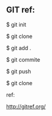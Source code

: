 GIT ref: 
--------

$ git init

$ git clone <url>


$ git add . 

$ git commite 

$ git push 

$ git clone 

ref: 

http://gitref.org/


